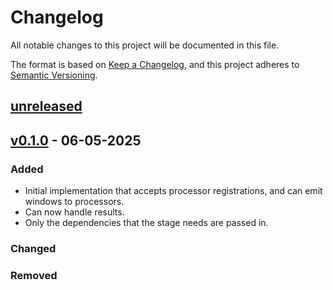 # Changelog

All notable changes to this project will be documented in this file.

The format is based on [Keep a Changelog](https://keepachangelog.com/en/1.1.0/),
and this project adheres to [Semantic Versioning](https://semver.org/spec/v2.0.0.html).

## [unreleased]

## [v0.1.0] - 06-05-2025

### Added

- Initial implementation that accepts processor registrations, and can emit windows to processors.
- Can now handle results.
- Only the dependencies that the stage needs are passed in.

### Changed

### Removed

[unreleased]: https://github.com/Predixus/Orca/compare/v0.0.0...HEAD
[v0.1.0]: https://github.com/Predixus/Orca/compare/v0.0.0...v0.1.0
